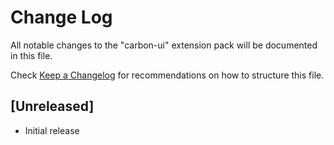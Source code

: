 # Change Log

All notable changes to the "carbon-ui" extension pack will be documented in this file.

Check [Keep a Changelog](http://keepachangelog.com/) for recommendations on how to structure this file.

## [Unreleased]

- Initial release

